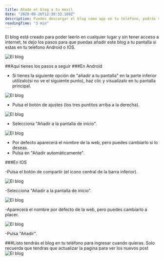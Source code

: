 ```yaml
---
title: Añade el blog a tu movil 
date: "2020-08-26T12:30:32.169Z"
description: Puedes descargar el blog como app en tu teléfono, podrás verlo en cualquier momento y leer todos los artículos sin internet.
readingTime: "3 min"
---
```



El blog está creado para poder leerlo en cualquier lugar y sin tener acceso a internet, te dejo los pasos para que puedas añadir este blog a tu pantalla si estas en tu teléfono Android o IOS.


![El blog](./captura1.png)


##Aquí tienes los pasos a seguir
###En Android

- Si tienes la siguiente opción de "añadir a tu pantalla" en la parte inferior utilízalo(si no ve el siguiente punto), haz clic y visualízalo en tu pantalla principal.

![El blog](./captura3.png)

- Pulsa el botón de ajustes (los tres puntitos arriba a la derecha).

![El blog](./captura4.png)

- Selecciona "Añadir a la pantalla de inicio".

![El blog](./captura2.png)

- Por defecto aparecerá el nombre de la web, pero puedes cambiarlo si lo deseas.
- Pulsa en "Añadir automáticamente".

###En IOS

-Pulsa el botón de compartir (el icono central de la barra inferior).

![El blog](./captura3.png)

-Selecciona "Añadir a la pantalla de inicio".

![El blog](./captura3.png)

-Aparecerá el nombre por defecto de la web, pero puedes cambiarlo a placer.

![El blog](./captura3.png)

-Pulsa "Añadir".

###Listo  tendrás el blog en tu teléfono para ingresar cuando quieras.
Solo recuerda que tendras que actualizar la pagina para ver los nuevos post
![El blog](./captura1.png)


